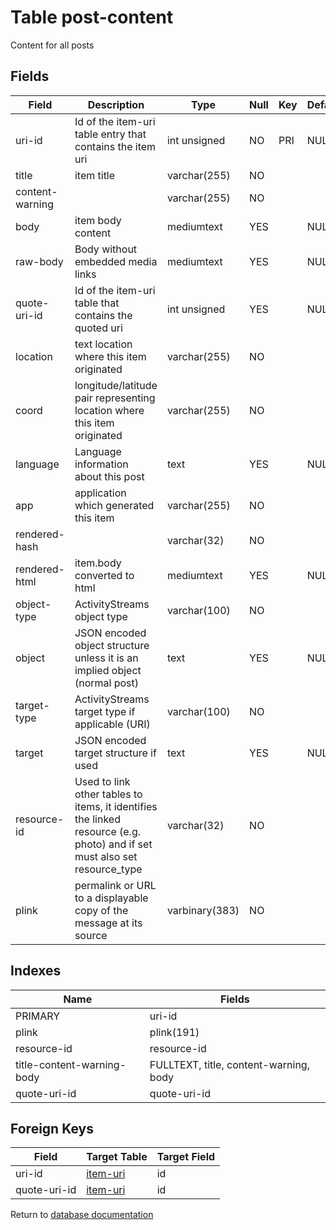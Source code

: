 Table post-content
===========

Content for all posts

Fields
------

| Field           | Description                                                                                                               | Type           | Null | Key | Default | Extra |
| --------------- | ------------------------------------------------------------------------------------------------------------------------- | -------------- | ---- | --- | ------- | ----- |
| uri-id          | Id of the item-uri table entry that contains the item uri                                                                 | int unsigned   | NO   | PRI | NULL    |       |
| title           | item title                                                                                                                | varchar(255)   | NO   |     |         |       |
| content-warning |                                                                                                                           | varchar(255)   | NO   |     |         |       |
| body            | item body content                                                                                                         | mediumtext     | YES  |     | NULL    |       |
| raw-body        | Body without embedded media links                                                                                         | mediumtext     | YES  |     | NULL    |       |
| quote-uri-id    | Id of the item-uri table that contains the quoted uri                                                                     | int unsigned   | YES  |     | NULL    |       |
| location        | text location where this item originated                                                                                  | varchar(255)   | NO   |     |         |       |
| coord           | longitude/latitude pair representing location where this item originated                                                  | varchar(255)   | NO   |     |         |       |
| language        | Language information about this post                                                                                      | text           | YES  |     | NULL    |       |
| app             | application which generated this item                                                                                     | varchar(255)   | NO   |     |         |       |
| rendered-hash   |                                                                                                                           | varchar(32)    | NO   |     |         |       |
| rendered-html   | item.body converted to html                                                                                               | mediumtext     | YES  |     | NULL    |       |
| object-type     | ActivityStreams object type                                                                                               | varchar(100)   | NO   |     |         |       |
| object          | JSON encoded object structure unless it is an implied object (normal post)                                                | text           | YES  |     | NULL    |       |
| target-type     | ActivityStreams target type if applicable (URI)                                                                           | varchar(100)   | NO   |     |         |       |
| target          | JSON encoded target structure if used                                                                                     | text           | YES  |     | NULL    |       |
| resource-id     | Used to link other tables to items, it identifies the linked resource (e.g. photo) and if set must also set resource_type | varchar(32)    | NO   |     |         |       |
| plink           | permalink or URL to a displayable copy of the message at its source                                                       | varbinary(383) | NO   |     |         |       |

Indexes
------------

| Name                       | Fields                                 |
| -------------------------- | -------------------------------------- |
| PRIMARY                    | uri-id                                 |
| plink                      | plink(191)                             |
| resource-id                | resource-id                            |
| title-content-warning-body | FULLTEXT, title, content-warning, body |
| quote-uri-id               | quote-uri-id                           |

Foreign Keys
------------

| Field | Target Table | Target Field |
|-------|--------------|--------------|
| uri-id | [item-uri](help/database/db_item-uri) | id |
| quote-uri-id | [item-uri](help/database/db_item-uri) | id |

Return to [database documentation](help/database)
